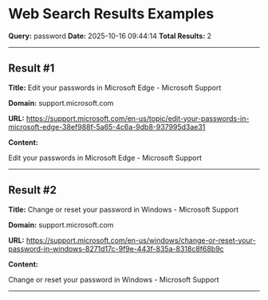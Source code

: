 # Web Search Results Examples

**Query:** password
**Date:** 2025-10-16 09:44:14
**Total Results:** 2

---

## Result #1

**Title:** Edit your passwords in Microsoft Edge - Microsoft Support

**Domain:** support.microsoft.com

**URL:** https://support.microsoft.com/en-us/topic/edit-your-passwords-in-microsoft-edge-38ef988f-5a65-4c6a-9db8-937995d3ae31

**Content:**

Edit your passwords in Microsoft Edge - Microsoft Support

---

## Result #2

**Title:** Change or reset your password in Windows - Microsoft Support

**Domain:** support.microsoft.com

**URL:** https://support.microsoft.com/en-us/windows/change-or-reset-your-password-in-windows-8271d17c-9f9e-443f-835a-8318c8f68b9c

**Content:**

Change or reset your password in Windows - Microsoft Support

---

